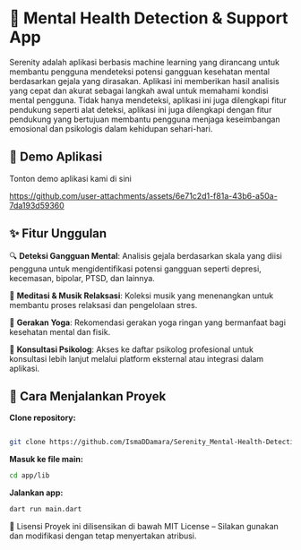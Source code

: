 # 🧠 **Mental Health Detection & Support App**

Serenity adalah aplikasi berbasis machine learning yang dirancang untuk membantu pengguna mendeteksi potensi gangguan kesehatan mental berdasarkan gejala yang dirasakan. Aplikasi ini memberikan hasil analisis yang cepat dan akurat sebagai langkah awal untuk memahami kondisi mental pengguna.
Tidak hanya mendeteksi, aplikasi ini juga dilengkapi fitur pendukung seperti alat deteksi, aplikasi ini juga dilengkapi dengan fitur pendukung yang bertujuan membantu pengguna menjaga keseimbangan emosional dan psikologis dalam kehidupan sehari-hari.

## 🎥 Demo Aplikasi
Tonton demo aplikasi kami di sini


https://github.com/user-attachments/assets/6e71c2d1-f81a-43b6-a50a-7da193d59360



## ✨ **Fitur Unggulan**

🔍 **Deteksi Gangguan Mental**: Analisis gejala berdasarkan skala yang diisi pengguna untuk mengidentifikasi potensi gangguan seperti depresi, kecemasan, bipolar, PTSD, dan lainnya.

🎵 **Meditasi & Musik Relaksasi**: Koleksi musik yang menenangkan untuk membantu proses relaksasi dan pengelolaan stres.

🧘 **Gerakan Yoga**: Rekomendasi gerakan yoga ringan yang bermanfaat bagi kesehatan mental dan fisik.

💬 **Konsultasi Psikolog**: Akses ke daftar psikolog profesional untuk konsultasi lebih lanjut melalui platform eksternal atau integrasi dalam aplikasi.

## **🚀 Cara Menjalankan Proyek**

**Clone repository:**

```bash

git clone https://github.com/IsmaDDamara/Serenity_Mental-Health-Detection-Support-App.git
```

**Masuk ke file main:**

```bash
cd app/lib
```

**Jalankan app:**

```bash
dart run main.dart
```

📄 Lisensi
Proyek ini dilisensikan di bawah MIT License – Silakan gunakan dan modifikasi dengan tetap menyertakan atribusi.
